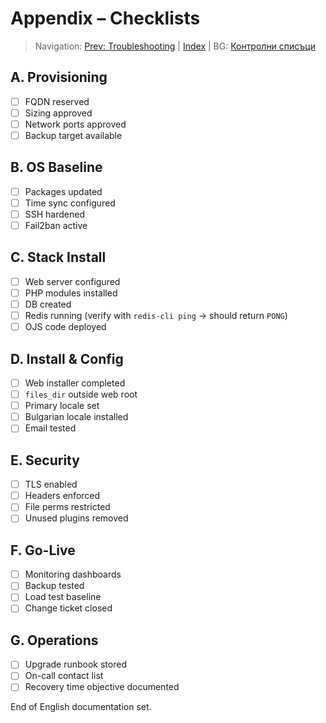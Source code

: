 # Appendix – Checklists

> Navigation: [Prev: Troubleshooting](troubleshooting.md) | [Index](../../README.md#reading-order-document-index) | BG: [Контролни списъци](../bg/appendix-checklists.md)

## A. Provisioning
- [ ] FQDN reserved
- [ ] Sizing approved
- [ ] Network ports approved
- [ ] Backup target available

## B. OS Baseline
- [ ] Packages updated
- [ ] Time sync configured
- [ ] SSH hardened
- [ ] Fail2ban active

## C. Stack Install
- [ ] Web server configured
- [ ] PHP modules installed
- [ ] DB created
- [ ] Redis running (verify with `redis-cli ping` → should return `PONG`)
- [ ] OJS code deployed

## D. Install & Config
- [ ] Web installer completed
- [ ] `files_dir` outside web root
- [ ] Primary locale set
- [ ] Bulgarian locale installed
- [ ] Email tested

## E. Security
- [ ] TLS enabled
- [ ] Headers enforced
- [ ] File perms restricted
- [ ] Unused plugins removed

## F. Go-Live
- [ ] Monitoring dashboards
- [ ] Backup tested
- [ ] Load test baseline
- [ ] Change ticket closed

## G. Operations
- [ ] Upgrade runbook stored
- [ ] On-call contact list
- [ ] Recovery time objective documented

End of English documentation set.
